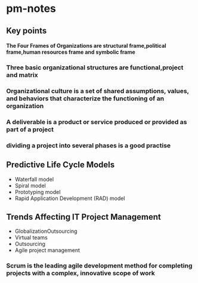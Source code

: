 # pm-notes
## Key points
#### The Four Frames of Organizations are structural frame,political frame,human resources frame and symbolic frame
### Three basic organizational structures are functional,project and matrix
### Organizational culture is a set of shared assumptions, values, and behaviors that characterize the functioning of an organization
### A deliverable is a product or service produced or provided as part of a project
### dividing a project into several phases is a good practise
## Predictive Life Cycle Models
* Waterfall model
* Spiral model
* Prototyping model
* Rapid Application Development (RAD) model
## Trends Affecting IT Project Management
* GlobalizationOutsourcing
* Virtual teams
* Outsourcing
* Agile project management
### Scrum is the leading agile development method for completing projects with a complex, innovative scope of work



